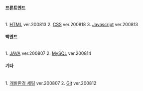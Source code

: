 <h4>프론트엔드</h4>
<br>
1. <a href="https://github.com/ynjch97/YNJCH_WIKI/wiki/HTML">HTML</a> ver.200813
2. <a href="https://github.com/ynjch97/YNJCH_WIKI/wiki/CSS">CSS</a> ver.200818
3. <a href="https://github.com/ynjch97/YNJCH_WIKI/wiki/Javascript">Javascript</a> ver.200813

<h4>백엔드</h4>
<br>
1. <a href="https://github.com/ynjch97/YNJCH_WIKI/wiki/JAVA">JAVA</a> ver.200807
2. <a href="https://github.com/ynjch97/YNJCH_WIKI/wiki/MySQL">MySQL</a> ver.200814

<h4>기타</h4>
<br>
1. <a href="https://github.com/ynjch97/YNJCH_WIKI/wiki/%EA%B0%9C%EB%B0%9C-%ED%99%98%EA%B2%BD-%EC%84%B8%ED%8C%85">개발환경 세팅</a> ver.200807
2. <a href="https://github.com/ynjch97/YNJCH_WIKI/wiki/Git">Git</a> ver.200812
